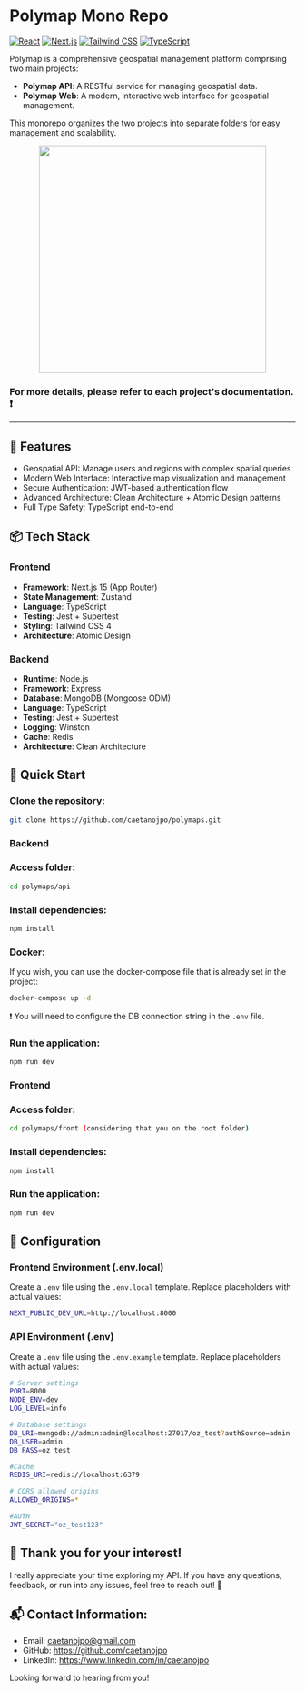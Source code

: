 # Polymap Mono Repo
[![React](https://img.shields.io/badge/React-18.x-blue)](https://reactjs.org/)
[![Next.js](https://img.shields.io/badge/Next.js-13.x-lightblue)](https://nextjs.org/)
[![Tailwind CSS](https://img.shields.io/badge/Tailwind_CSS-3.x-pink)](https://tailwindcss.com/)
[![TypeScript](https://img.shields.io/badge/TypeScript-5.x-blue)](https://www.typescriptlang.org/)

Polymap is a comprehensive geospatial management platform comprising two main projects:
- **Polymap API**: A RESTful service for managing geospatial data.
- **Polymap Web**: A modern, interactive web interface for geospatial management.

This monorepo organizes the two projects into separate folders for easy management and scalability.

<p align="center">
  <img src="https://github.com/user-attachments/assets/a96044e3-3f8d-4d02-9856-75c292489c5b" width="400">
</p>

### For more details, please refer to each project's documentation. ❗
---

## 🌟 Features
- Geospatial API: Manage users and regions with complex spatial queries
- Modern Web Interface: Interactive map visualization and management
- Secure Authentication: JWT-based authentication flow
- Advanced Architecture: Clean Architecture + Atomic Design patterns
- Full Type Safety: TypeScript end-to-end

## 📦 Tech Stack
### Frontend
- **Framework**: Next.js 15 (App Router)
- **State Management**: Zustand
- **Language**: TypeScript
- **Testing**: Jest + Supertest
- **Styling**: Tailwind CSS 4
- **Architecture**: Atomic Design
### Backend
- **Runtime**: Node.js
- **Framework**: Express
- **Database**: MongoDB (Mongoose ODM)
- **Language**: TypeScript
- **Testing**: Jest + Supertest
- **Logging**: Winston
- **Cache**: Redis
- **Architecture**: Clean Architecture

## 🚀 Quick Start

### Clone the repository:
```bash
git clone https://github.com/caetanojpo/polymaps.git
```
### Backend
### Access folder:
```bash
cd polymaps/api
```

### Install dependencies:
```bash
npm install
```

### Docker:
If you wish, you can use the docker-compose file that is already set in the project:
```bash
docker-compose up -d
```
❗ You will need to configure the DB connection string in the `.env` file.

### Run the application:
```bash
npm run dev
```

### Frontend
### Access folder:
```bash
cd polymaps/front (considering that you on the root folder)
```

### Install dependencies:
```bash
npm install
```

### Run the application:
```bash
npm run dev
```

## 🔧 Configuration

### Frontend Environment (.env.local)
Create a `.env` file using the `.env.local` template. Replace placeholders with actual values:
```bash
NEXT_PUBLIC_DEV_URL=http://localhost:8000
```

### API Environment (.env)
Create a `.env` file using the `.env.example` template. Replace placeholders with actual values:
```bash
# Server settings
PORT=8000
NODE_ENV=dev
LOG_LEVEL=info

# Database settings
DB_URI=mongodb://admin:admin@localhost:27017/oz_test?authSource=admin
DB_USER=admin
DB_PASS=oz_test

#Cache
REDIS_URI=redis://localhost:6379

# CORS allowed origins
ALLOWED_ORIGINS=*

#AUTH
JWT_SECRET="oz_test123"
```

## 🎉 Thank you for your interest!
I really appreciate your time exploring my API. If you have any questions, feedback, or run into any issues, feel free to reach out! 🚀

## 📬 Contact Information:
- Email: caetanojpo@gmail.com
- GitHub: https://github.com/caetanojpo
- LinkedIn: https://www.linkedin.com/in/caetanojpo

Looking forward to hearing from you!
